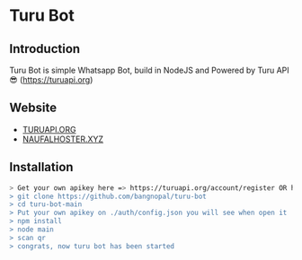 # Turu Bot

## Introduction

Turu Bot is simple Whatsapp Bot, build in NodeJS and Powered by Turu API 😎 (https://turuapi.org)

## Website
- [TURUAPI.ORG](https://turuapi.org)
- [NAUFALHOSTER.XYZ](https://naufalhoster.xyz)

## Installation
```bash
> Get your own apikey here => https://turuapi.org/account/register OR https://naufalhoster.xyz/account/register it's same service.
> git clone https://github.com/bangnopal/turu-bot
> cd turu-bot-main
> Put your own apikey on ./auth/config.json you will see when open it
> npm install
> node main
> scan qr
> congrats, now turu bot has been started
```

